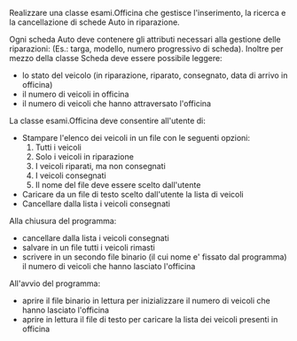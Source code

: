 Realizzare una classe esami.Officina che gestisce l'inserimento, la ricerca e la cancellazione di schede Auto in riparazione.

Ogni scheda Auto deve contenere gli attributi necessari alla gestione delle riparazioni: (Es.: targa, modello, numero progressivo di scheda).
Inoltre per mezzo della classe Scheda deve essere possibile leggere:
- lo stato del veicolo (in riparazione, riparato, consegnato, data di arrivo in officina)
- il numero di veicoli in officina
- il numero di veicoli che hanno attraversato l'officina

La classe esami.Officina deve consentire all'utente di:
- Stampare l'elenco dei veicoli in un file con le seguenti opzioni:
    1. Tutti i veicoli
    2. Solo i veicoli in riparazione
    3. I veicoli riparati, ma non consegnati
    4. I veicoli consegnati
    5. Il nome del file deve essere scelto dall'utente
- Caricare da un file di testo scelto dall'utente la lista di veicoli
- Cancellare dalla lista i veicoli consegnati


Alla chiusura del programma:
- cancellare dalla lista i veicoli consegnati
- salvare in un file tutti i veicoli rimasti
- scrivere in un secondo file binario (il cui nome e' fissato dal programma) il numero di veicoli che hanno lasciato l'officina

All'avvio del programma:
- aprire il file binario in lettura per inizializzare il numero di veicoli che hanno lasciato l'officina
- aprire in lettura il file di testo per caricare la lista dei veicoli presenti in officina
